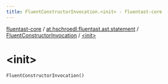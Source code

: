 ```yaml
---
title: FluentConstructorInvocation.<init> - fluentast-core
---
```


[fluentast-core](../../index.html) / [at.hschroedl.fluentast.ast.statement](../index.html) / [FluentConstructorInvocation](index.html) / [&lt;init&gt;](.)

# &lt;init&gt;

`FluentConstructorInvocation()`